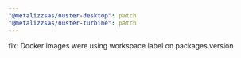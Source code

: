 ```yaml
---
"@metalizzsas/nuster-desktop": patch
"@metalizzsas/nuster-turbine": patch
---
```


fix: Docker images were using workspace label on packages version

